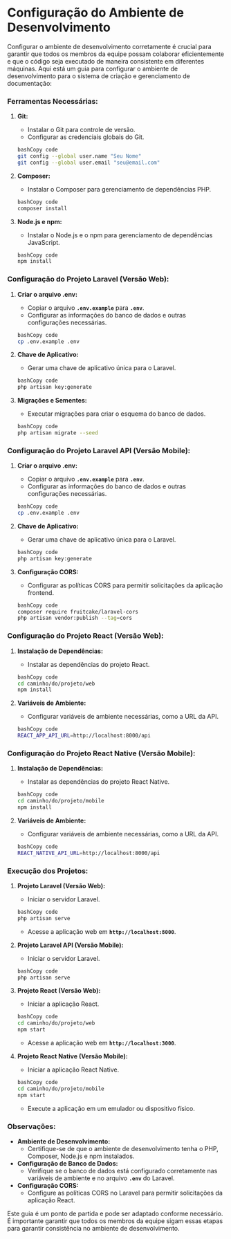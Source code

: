 # Configuração do Ambiente de Desenvolvimento

Configurar o ambiente de desenvolvimento corretamente é crucial para garantir que todos os membros da equipe possam colaborar eficientemente e que o código seja executado de maneira consistente em diferentes máquinas. Aqui está um guia para configurar o ambiente de desenvolvimento para o sistema de criação e gerenciamento de documentação:

### **Ferramentas Necessárias:**

1. **Git:**
    - Instalar o Git para controle de versão.
    - Configurar as credenciais globais do Git.
    
    ```bash
    bashCopy code
    git config --global user.name "Seu Nome"
    git config --global user.email "seu@email.com"
    
    ```
    
2. **Composer:**
    - Instalar o Composer para gerenciamento de dependências PHP.
    
    ```bash
    bashCopy code
    composer install
    
    ```
    
3. **Node.js e npm:**
    - Instalar o Node.js e o npm para gerenciamento de dependências JavaScript.
    
    ```bash
    bashCopy code
    npm install
    
    ```
    

### **Configuração do Projeto Laravel (Versão Web):**

1. **Criar o arquivo .env:**
    - Copiar o arquivo **`.env.example`** para **`.env`**.
    - Configurar as informações do banco de dados e outras configurações necessárias.
    
    ```bash
    bashCopy code
    cp .env.example .env
    
    ```
    
2. **Chave de Aplicativo:**
    - Gerar uma chave de aplicativo única para o Laravel.
    
    ```bash
    bashCopy code
    php artisan key:generate
    
    ```
    
3. **Migrações e Sementes:**
    - Executar migrações para criar o esquema do banco de dados.
    
    ```bash
    bashCopy code
    php artisan migrate --seed
    
    ```
    

### **Configuração do Projeto Laravel API (Versão Mobile):**

1. **Criar o arquivo .env:**
    - Copiar o arquivo **`.env.example`** para **`.env`**.
    - Configurar as informações do banco de dados e outras configurações necessárias.
    
    ```bash
    bashCopy code
    cp .env.example .env
    
    ```
    
2. **Chave de Aplicativo:**
    - Gerar uma chave de aplicativo única para o Laravel.
    
    ```bash
    bashCopy code
    php artisan key:generate
    
    ```
    
3. **Configuração CORS:**
    - Configurar as políticas CORS para permitir solicitações da aplicação frontend.
    
    ```bash
    bashCopy code
    composer require fruitcake/laravel-cors
    php artisan vendor:publish --tag=cors
    
    ```
    

### **Configuração do Projeto React (Versão Web):**

1. **Instalação de Dependências:**
    - Instalar as dependências do projeto React.
    
    ```bash
    bashCopy code
    cd caminho/do/projeto/web
    npm install
    
    ```
    
2. **Variáveis de Ambiente:**
    - Configurar variáveis de ambiente necessárias, como a URL da API.
    
    ```bash
    bashCopy code
    REACT_APP_API_URL=http://localhost:8000/api
    
    ```
    

### **Configuração do Projeto React Native (Versão Mobile):**

1. **Instalação de Dependências:**
    - Instalar as dependências do projeto React Native.
    
    ```bash
    bashCopy code
    cd caminho/do/projeto/mobile
    npm install
    
    ```
    
2. **Variáveis de Ambiente:**
    - Configurar variáveis de ambiente necessárias, como a URL da API.
    
    ```bash
    bashCopy code
    REACT_NATIVE_API_URL=http://localhost:8000/api
    
    ```
    

### **Execução dos Projetos:**

1. **Projeto Laravel (Versão Web):**
    - Iniciar o servidor Laravel.
    
    ```bash
    bashCopy code
    php artisan serve
    
    ```
    
    - Acesse a aplicação web em **`http://localhost:8000`**.
2. **Projeto Laravel API (Versão Mobile):**
    - Iniciar o servidor Laravel.
    
    ```bash
    bashCopy code
    php artisan serve
    
    ```
    
3. **Projeto React (Versão Web):**
    - Iniciar a aplicação React.
    
    ```bash
    bashCopy code
    cd caminho/do/projeto/web
    npm start
    
    ```
    
    - Acesse a aplicação web em **`http://localhost:3000`**.
4. **Projeto React Native (Versão Mobile):**
    - Iniciar a aplicação React Native.
    
    ```bash
    bashCopy code
    cd caminho/do/projeto/mobile
    npm start
    
    ```
    
    - Execute a aplicação em um emulador ou dispositivo físico.

### **Observações:**

- **Ambiente de Desenvolvimento:**
    - Certifique-se de que o ambiente de desenvolvimento tenha o PHP, Composer, Node.js e npm instalados.
- **Configuração de Banco de Dados:**
    - Verifique se o banco de dados está configurado corretamente nas variáveis de ambiente e no arquivo **`.env`** do Laravel.
- **Configuração CORS:**
    - Configure as políticas CORS no Laravel para permitir solicitações da aplicação React.

Este guia é um ponto de partida e pode ser adaptado conforme necessário. É importante garantir que todos os membros da equipe sigam essas etapas para garantir consistência no ambiente de desenvolvimento.